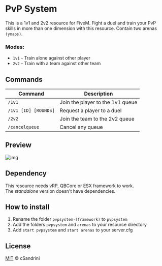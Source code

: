 # PvP System
This is a 1v1 and 2v2 resource for FiveM.
Fight a duel and train your PvP skills in more than one dimension with this resource. 
Contain two arenas `(ymaps)`.

### Modes:
- `1v1` - Train alone against other player
- `2v2` - Train with a team against other team

## Commands

| Command | Description |
| ------- | ----------- |
| `/1v1` | Join the player to the 1v1 queue |
| `/1v1 [ID] [ROUNDS]` | Request a player to a duel |
| `/2v2` | Join the team to the 2v2 queue |
| `/cancelqueue` | Cancel any queue |

## Preview
![img](https://user-images.githubusercontent.com/55068969/194797053-001effa5-4cc3-46b7-9446-e690a7f454ce.png)

## Dependency
This resource needs vRP, QBCore or ESX framework to work. <br>
The *standalone* version doesn't have dependencies.

## How to install
1. Rename the folder `pvpsystem-(framework)` to `pvpsystem`
2. Add the folders `pvpsystem` and `arenas` to your resource directory
3. Add `start pvpsystem` and `start arenas` to your server.cfg

## License
[MIT](LICENSE) © cSandrini

